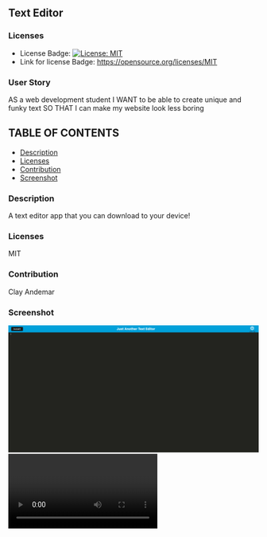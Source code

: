 ## Text Editor

  ### Licenses
  * License Badge: [![License: MIT](https://img.shields.io/badge/License-MIT-yellow.svg)](https://opensource.org/licenses/MIT)
  * Link for license Badge: https://opensource.org/licenses/MIT

  ### User Story
  AS a web development student
  I WANT to be able to create unique and funky text
  SO THAT I can make my website look less boring

  ## TABLE OF CONTENTS
  * [Description](#description)
  * [Licenses](#licenses)
  * [Contribution](#contribution)
  * [Screenshot](#screenshot)


  ### Description
  A text editor app that you can download to your device!

  ### Licenses
  MIT

  ### Contribution
  Clay Andemar

  ### Screenshot
  ![Screenshot](./Assets/screenshot.png)
  ![Video](./Assets/video.mov)
